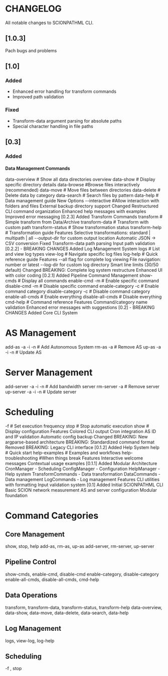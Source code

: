# CHANGELOG

All notable changes to SCIONPATHML CLI.

## [1.0.3]
Pach bugs and problems 

## [1.0]

### Added
- Enhanced error handling for transform commands
- Improved path validation

### Fixed
- Transform-data argument parsing for absolute paths
- Special character handling in file paths

## [0.3]

### Added
#### Data Management Commands
data-overview    # Show all data directories overview
data-show        # Display specific directory details
data-browse      #Browse files interactively (recommended)
data-move        # Move files between directories
data-delete      # Delete data by category
data-search      # Search files by pattern
data-help        # Data management guide
New Options
--interactive #Allow interaction with folders and files
External backup directory support
Changed
Restructured CLI command organization
Enhanced help messages with examples
Improved error messaging
[0.2.3]
Added
Transform Commands
transform           # Simple transform from Data/Archive
transform-data      # Transform with custom path
transform-status    # Show transformation status
transform-help      # Transformation guide
Features
Selective transformations: standard | multipath | all
--output-dir for custom output location
Automatic JSON → CSV conversion
Fixed
Transform-data path parsing
Input path validation
[0.2.2] - BREAKING CHANGES
Added
Log Management System
logs          # List and view log types
view-log      # Navigate specific log files
log-help      # Quick reference guide
Features
--all flag for complete log viewing
File navigation: number or latest
--log-dir for custom log directory
Smart line limits (30/50 default)
Changed
BREAKING: Complete log system restructure
Enhanced UI with color coding
[0.2.1]
Added
Pipeline Command Management
show-cmds           # Display all commands
enable-cmd -m       # Enable specific command
disable-cmd -m      # Disable specific command
enable-category -c  # Enable command category
disable-category -c # Disable command category
enable-all-cmds     # Enable everything
disable-all-cmds    # Disable everything
cmd-help           # Command reference
Features
Command/category name validation
Enhanced error messages with suggestions
[0.2] - BREAKING CHANGES
Added
Core CLI System
# AS Management
add-as -a -i -n     # Add Autonomous System
rm-as -a            # Remove AS
up-as -a -i -n      # Update AS

# Server Management  
add-server -a -i -n # Add bandwidth server
rm-server -a        # Remove server
up-server -a -i -n  # Update server

# Scheduling
-f <minutes>        # Set execution frequency
stop                # Stop automatic execution
show                # Display configuration
Features
Colored CLI output
Cron integration
AS ID and IP validation
Automatic config backup
Changed
BREAKING: New argparse-based architecture
BREAKING: Standardized command format
Removed
BREAKING: Legacy CLI interface
[0.1.2]
Added
Help System
help                  # Quick start
help-examples         # Examples and workflows
help-troubleshooting  #When things break
Features
Interactive welcome messages
Contextual usage examples
[0.1.1]
Added
Modular Architecture
CronManager - Scheduling
ConfigManager - Configuration
HelpManager - Help system
TransformCommands - Data transformation
DataCommands - Data management
LogCommands - Log management
Features
CLI utilities with formatting
Input validation system
[0.1]
Added
Initial SCIONPATHML CLI
Basic SCION network measurement
AS and server configuration
Modular foundation
# Command Categories

## Core Management
show, stop, help
add-as, rm-as, up-as
add-server, rm-server, up-server

## Pipeline Control
show-cmds, enable-cmd, disable-cmd
enable-category, disable-category
enable-all-cmds, disable-all-cmds, cmd-help

## Data Operations
transform, transform-data, transform-status, transform-help
data-overview, data-show, data-move, data-delete, data-search, data-help

## Log Management
logs, view-log, log-help

## Scheduling
-f <minutes>, stop